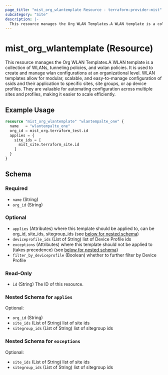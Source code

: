 ```yaml
---
page_title: "mist_org_wlantemplate Resource - terraform-provider-mist"
subcategory: "Site"
description: |-
  This resource manages the Org WLAN Templates.A WLAN template is a collection of WLANs, tunneling policies, and wxlan policies. It is used to create and manage wlan configurations at an organizational level. WLAN templates allow for modular, scalable, and easy-to-manage configuration of ssids and their application to specific sites, site groups, or ap device profiles. They are valuable for automating configuration across multiple sites and profiles, making it easier to scale efficiently.
---
```


# mist_org_wlantemplate (Resource)

This resource manages the Org WLAN Templates.A WLAN template is a collection of WLANs, tunneling policies, and wxlan policies. It is used to create and manage wlan configurations at an organizational level. WLAN templates allow for modular, scalable, and easy-to-manage configuration of ssids and their application to specific sites, site groups, or ap device profiles. They are valuable for automating configuration across multiple sites and profiles, making it easier to scale efficiently.


## Example Usage

```terraform
resource "mist_org_wlantemplate" "wlantempalte_one" {
  name   = "wlantempalte_one"
  org_id = mist_org.terraform_test.id
  applies = {
    site_ids = [
      mist_site.terraform_site.id
    ]
  }
}
```

<!-- schema generated by tfplugindocs -->
## Schema

### Required

- `name` (String)
- `org_id` (String)

### Optional

- `applies` (Attributes) where this template should be applied to, can be org_id, site_ids, sitegroup_ids (see [below for nested schema](#nestedatt--applies))
- `deviceprofile_ids` (List of String) list of Device Profile ids
- `exceptions` (Attributes) where this template should not be applied to (takes precedence) (see [below for nested schema](#nestedatt--exceptions))
- `filter_by_deviceprofile` (Boolean) whether to further filter by Device Profile

### Read-Only

- `id` (String) The ID of this resource.

<a id="nestedatt--applies"></a>
### Nested Schema for `applies`

Optional:

- `org_id` (String)
- `site_ids` (List of String) list of site ids
- `sitegroup_ids` (List of String) list of sitegroup ids


<a id="nestedatt--exceptions"></a>
### Nested Schema for `exceptions`

Optional:

- `site_ids` (List of String) list of site ids
- `sitegroup_ids` (List of String) list of sitegroup ids


